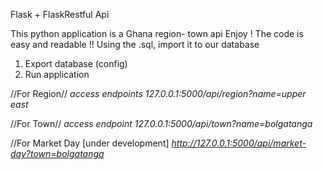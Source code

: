 Flask  + FlaskRestful Api 

This python application is a Ghana region- town api 
Enjoy !
The code is easy and readable !!
Using the .sql, import it to our database


1. Export database (config)
2. Run application

//For Region//
*access endpoints 127.0.0.1:5000/api/region?name=upper east*

//For Town// 
*access endpoint 127.0.0.1:5000/api/town?name=bolgatanga*

//For Market Day [under development]
*http://127.0.0.1:5000/api/market-day?town=bolgatanga*
